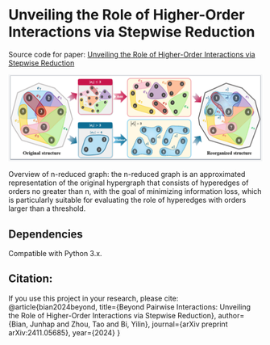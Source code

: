 # Unveiling the Role of Higher-Order Interactions via Stepwise Reduction
Source code for paper: [Unveiling the Role of Higher-Order Interactions via Stepwise Reduction](https://doi.org/10.48550/arXiv.2411.05685)

![The process to construct the n-reduced graph](Fig1.png)

Overview of n-reduced graph: the n-reduced graph is an approximated representation of the original hypergraph
that consists of hyperedges of orders no greater than n, with the goal of minimizing information loss,
which is particularly suitable for evaluating the role of hyperedges with orders larger than a threshold.

## Dependencies
Compatible with Python 3.x.

## Citation:
If you use this project in your research, please cite:
@article{bian2024beyond,
  title={Beyond Pairwise Interactions: Unveiling the Role of Higher-Order Interactions via Stepwise Reduction},
  author={Bian, Junhap and Zhou, Tao and Bi, Yilin},
  journal={arXiv preprint arXiv:2411.05685},
  year={2024}
}
